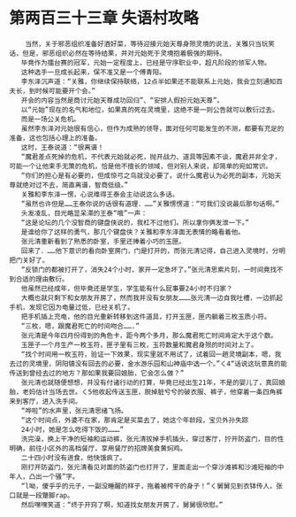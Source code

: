 # 第两百三十三章 失语村攻略
        当然，关于邪恶组织准备好酒好菜，等待迎接元始天尊身殒灵境的说法，关雅只当玩笑话，但是，邪恶组织必然在等待结果，并对元始死于灵境抱着极强的期待。
       毕竟作为擂台赛的冠军，元始一定程度上，已经是守序职业中，超凡阶段的领军人物。
       这种选手一旦成长起来，保不准又是一个傅青阳。
       李东泽沉声道：“关雅，你继续保持联络，12点半如果还不能联系上元始，我会立刻通知百夫长，到时候可能要开个会。”
       开会的内容当然是商讨元始天尊成功回归”、“安排人假扮元始天尊”。
       以“元始”现在的名气和地位，如果真的死在灵境里，这绝不是一则公告就可以敷衍过去。
       而是一场公关危机。
       虽然李东泽对元始很有信心，但作为成熟的领导，面对任何可能发生的不测，都要有充足的准备，这也包括心理上的准备。
       这时，王泰说道：“很离谱！
       “魔君差点死掉的危机，不代表元始就必死，抛开战力、道具等因素不谈，魔君并非全才，可能一个让他束手无策的危机，恰是他不擅长的领域，但对别人来说，却简单的宛如常识。
       “你们的担心是有必要的，但成惊弓之鸟就没必要了。说什么魔君认为必死的副本，元始天尊就绝对过不去，简直离谱，智商低级。”
       关雅和李东泽一愣，心说难得王泰会主动说这么多话。
       “虽然也许但是……王泰你说的话很有道理．……”关雅愣愣道：“可我们没说最后那句话啊。”
       头发凌乱，目光略显呆滞的王泰“哦”一声：
       “这是论坛的几个没智商的键盘侠说的，我杠不过他们。所以拿你俩发泄一下。”
       是谁给你了这样的勇气，那几个键盘侠？关雅和李东泽面无表情的略看着他。
       张元清重新看到了熟悉的卧室，手里还捧着小巧的玉匣。
       回来了．……他下意识的看向卧室房门，门是打开的，而张元清记得，自己进入灵境时，分明把门关好了。
       “反锁门的都被打开了，消失24个小时，家开一定急坏了。”张元清思索片刻，一时间竟找不到合适的理由敷衍。
       他虽然已经成年，但毕竟还是学生，学生能有什么屁事要24小时不归家？
       大概也就只剩下和女朋友开房了，然而我并没有女朋友………张元清一边自我吐槽，一边抓起手机，发现它因为电量过低，已经关机了。
       把手机插上充电，他的目光重新转移到这件道具，打开玉匣，匣内躺着三枚玉质小符。
       “三枚，嗯，跟魔君死亡的时间吻合…….”
       张元清是今年四月份得到的角色卡，距今两个多月，那么魔君死亡时间肯定大于这个数。
       玉匣子一个月生产一枚玉符，匣子里有三枚，玉符数量和魔君身殒的时间对上了。
       “找个时间用一枚玉符，验证一下效果，现实里就不用试了，试着回一趟灵境副本，嗯，我去过的灵境里，阴阳镇没有回去的必要，金水游乐园和山神庙中选一个。”く4“话说这玩意真的能传送到曾经去过的地方？那如果我要回娘胎，它会怎么做？”
       张元清也就随便想想，并没有付诸行动的打算，毕竟已经出生21年，不是的婴儿了，真回娘胎，老妈估计当场去世。く5他收起传送玉匣，脱掉脏兮兮的破衣服、裤子，他穿着一条四角裤来到客厅，进入洗手间。
       “哗啦”的水声里，张元清思绪飞扬。
       “这个时间点，外婆不在家，那肯定是买菜去了，她这个年龄段，宝贝外孙失踪
       24小时，她是怎么吃得下饭的………”
       洗完澡，换上干净的短袖和运动裤，张元清拔掉手机插头，穿过客厅，拧开防盗门，目的性明确，前往小区外的高档餐厅，享用餐厅的招牌美食黄焖鸡。
       二十四小时没有进食，他快饿疯了。
       刚打开防盗门，张元清看见对面的防盗门也打开了，里面走出一个穿沙滩裤和沙滩短袖的中年人，凸出一个骚”字。
       “l呦，傻乎乎的元子，一副没睡醒的样子，拖着被榨干的身子！”く舅舅见到衣钵传人，张口就是一段蹩脚rap。
       然后嘿嘿笑道：“终于开窍了啊，知道找女朋友开房了，舅舅很欣慰。”
